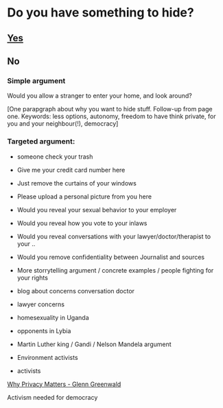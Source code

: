 # Do you have something to hide?

## [Yes](https://github.com/pierreozoux/ihavesomethingtohi.de/blob/master/tools.md)

## No

### Simple argument

Would you allow a stranger to enter your home, and look around?

[One parapgraph about why you want to hide stuff. Follow-up from page one.
Keywords: less options, autonomy, freedom to have think private, for you
and your neighbour(!), democracy]

### Targeted argument:
- someone check your trash
- Give me your credit card number here
- Just remove the curtains of your windows
- Please upload a personal picture from you here
- Would you reveal your sexual behavior to your employer
- Would you reveal how you vote to your inlaws
- Would you reveal conversations with your lawyer/doctor/therapist to your ..
- Would you remove confidentiality between Journalist and sources

- More storrytelling argument / concrete examples / people fighting for your rights
 - blog about concerns conversation doctor
 - lawyer concerns
 - homesexuality in Uganda
 - opponents in Lybia
 - Martin Luther king / Gandi / Nelson Mandela argument
 - Environment activists
 - activists

[Why Privacy Matters - Glenn Greenwald](http://www.ted.com/talks/glenn_greenwald_why_privacy_matters)

Activism needed for democracy


